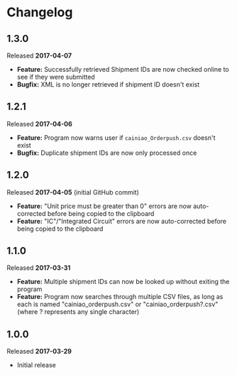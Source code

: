 # Changelog #

## 1.3.0 ##

Released **2017-04-07**

* **Feature:** Successfully retrieved Shipment IDs are now checked online to see if they were submitted
* **Bugfix:** XML is no longer retrieved if shipment ID doesn't exist

## 1.2.1 ##

Released **2017-04-06**

 * **Feature:** Program now warns user if `cainiao_Orderpush.csv` doesn't exist
 * **Bugfix:** Duplicate shipment IDs are now only processed once 

## 1.2.0 ##

Released **2017-04-05** (initial GitHub commit)

 * **Feature:** "Unit price must be greater than 0" errors are now auto-corrected before being copied to the clipboard
 * **Feature:** "IC"/"Integrated Circuit" errors are now auto-corrected before being copied to the clipboard

## 1.1.0 ##

Released **2017-03-31**

 * **Feature:** Multiple shipment IDs can now be looked up without exiting the program
 * **Feature:** Program now searches through multiple CSV files, as long as each is named "cainiao_orderpush.csv" or "cainiao_orderpush?.csv" (where ? represents any single character)

## 1.0.0 ##

Released **2017-03-29**

 * Initial release